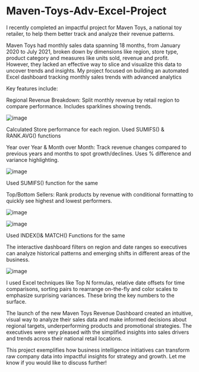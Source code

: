 # Maven-Toys-Adv-Excel-Project
I recently completed an impactful project for Maven Toys, a national toy retailer, to help them better track and analyze their revenue patterns.

Maven Toys had monthly sales data spanning 18 months, from January 2020 to July 2021, broken down by dimensions like region, store type, product category and measures like units sold, revenue and profit. However, they lacked an effective way to slice and visualize this data to uncover trends and insights.
My project focused on building an automated Excel dashboard tracking monthly sales trends with advanced analytics

Key features include:

Regional Revenue Breakdown: Split monthly revenue by retail region to compare performance. Includes sparklines showing trends.

![image](https://github.com/tav97/Maven-Toys-Adv-Excel-Project/assets/151886105/acd0d98c-00c6-4209-8786-0754d28eb50f)

Calculated Store performance for each region. 
Used SUMIFS() & RANK.AVG() functions

Year over Year & Month over Month: Track revenue changes compared to previous years and months to spot growth/declines. Uses % difference and variance highlighting.

![image](https://github.com/tav97/Maven-Toys-Adv-Excel-Project/assets/151886105/5a9718c6-2638-465d-ba15-57b822b86b8c)

Used SUMIFS() function for the same

Top/Bottom Sellers: Rank products by revenue with conditional formatting to quickly see highest and lowest performers.

![image](https://github.com/tav97/Maven-Toys-Adv-Excel-Project/assets/151886105/7dc860bb-4907-4e7d-b72c-f4c8bf3ea4d1)

![image](https://github.com/tav97/Maven-Toys-Adv-Excel-Project/assets/151886105/ea4b1070-992a-48fe-8847-b073ad6e0d96)

Used INDEX()& MATCH() Functions for the same

The interactive dashboard filters on region and date ranges so executives can analyze historical patterns and emerging shifts in different areas of the business.

![image](https://github.com/tav97/Maven-Toys-Adv-Excel-Project/assets/151886105/785d010f-e8f7-4a20-b40c-47cc29766d3a)


I used Excel techniques like Top N formulas, relative date offsets for time comparisons, sorting pairs to rearrange on-the-fly and color scales to emphasize surprising variances. These bring the key numbers to the surface.

The launch of the new Maven Toys Revenue Dashboard created an intuitive, visual way to analyze their sales data and make informed decisions about regional targets, underperforming products and promotional strategies. The executives were very pleased with the simplified insights into sales drivers and trends across their national retail locations.

This project exemplifies how business intelligence initiatives can transform raw company data into impactful insights for strategy and growth. Let me know if you would like to discuss further!



